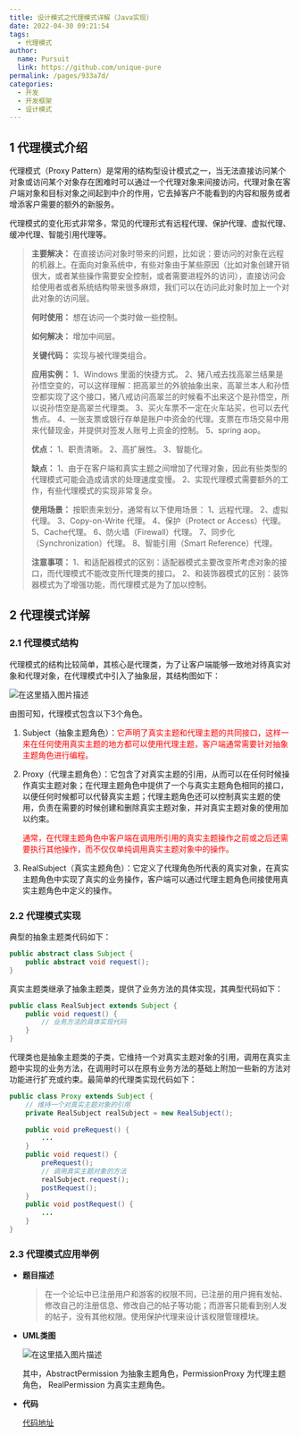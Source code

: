 ```yaml
---
title: 设计模式之代理模式详解（Java实现）
date: 2022-04-30 09:21:54
tags: 
  - 代理模式
author: 
  name: Pursuit
  link: https://github.com/unique-pure
permalink: /pages/933a7d/
categories: 
  - 开发
  - 开发框架
  - 设计模式
---
```

## 1 代理模式介绍

代理模式（Proxy Pattern）是常用的结构型设计模式之一，当无法直接访问某个对象或访问某个对象存在困难时可以通过一个代理对象来间接访问，代理对象在客户端对象和目标对象之间起到中介的作用，它去掉客户不能看到的内容和服务或者增添客户需要的额外的新服务。

代理模式的变化形式非常多，常见的代理形式有远程代理、保护代理、虚拟代理、缓冲代理、智能引用代理等。

> **主要解决：** 在直接访问对象时带来的问题，比如说：要访问的对象在远程的机器上。在面向对象系统中，有些对象由于某些原因（比如对象创建开销很大，或者某些操作需要安全控制，或者需要进程外的访问），直接访问会给使用者或者系统结构带来很多麻烦，我们可以在访问此对象时加上一个对此对象的访问层。
>
> **何时使用：** 想在访问一个类时做一些控制。
>
> **如何解决：** 增加中间层。
>
> **关键代码：** 实现与被代理类组合。
>
> **应用实例：** 1、Windows 里面的快捷方式。 2、猪八戒去找高翠兰结果是孙悟空变的，可以这样理解：把高翠兰的外貌抽象出来，高翠兰本人和孙悟空都实现了这个接口，猪八戒访问高翠兰的时候看不出来这个是孙悟空，所以说孙悟空是高翠兰代理类。 3、买火车票不一定在火车站买，也可以去代售点。 4、一张支票或银行存单是账户中资金的代理。支票在市场交易中用来代替现金，并提供对签发人账号上资金的控制。 5、spring aop。
>
> **优点：** 1、职责清晰。 2、高扩展性。 3、智能化。
>
> **缺点：** 1、由于在客户端和真实主题之间增加了代理对象，因此有些类型的代理模式可能会造成请求的处理速度变慢。 2、实现代理模式需要额外的工作，有些代理模式的实现非常复杂。
>
> **使用场景：** 按职责来划分，通常有以下使用场景： 1、远程代理。 2、虚拟代理。 3、Copy-on-Write 代理。 4、保护（Protect or Access）代理。 5、Cache代理。 6、防火墙（Firewall）代理。 7、同步化（Synchronization）代理。 8、智能引用（Smart Reference）代理。
>
> **注意事项：** 1、和适配器模式的区别：适配器模式主要改变所考虑对象的接口，而代理模式不能改变所代理类的接口。 2、和装饰器模式的区别：装饰器模式为了增强功能，而代理模式是为了加以控制。

## 2 代理模式详解

### 2.1 代理模式结构

代理模式的结构比较简单，其核心是代理类，为了让客户端能够一致地对待真实对象和代理对象，在代理模式中引入了抽象层，其结构图如下：

![在这里插入图片描述](https://raw.githubusercontent.com/unique-pure/NewPicGoLibrary/main/img/cb2b5074dd504542a344522df7adba59.png)


由图可知，代理模式包含以下3个角色。

1. Subject（抽象主题角色）：<font color="red">它声明了真实主题和代理主题的共同接口，这样一来在任何使用真实主题的地方都可以使用代理主题，客户端通常需要针对抽象主题角色进行编程。</font>

2. Proxy（代理主题角色）：它包含了对真实主题的引用，从而可以在任何时候操作真实主题对象；在代理主题角色中提供了一个与真实主题角色相同的接口，以便任何时候都可以代替真实主题；代理主题角色还可以控制真实主题的使用，负责在需要的时候创建和删除真实主题对象，并对真实主题对象的使用加以约束。

	<font color="red">通常，在代理主题角色中客户端在调用所引用的真实主题操作之前或之后还需要执行其他操作，而不仅仅单纯调用真实主题对象中的操作。</font>

3. RealSubject（真实主题角色）：它定义了代理角色所代表的真实对象，在真实主题角色中实现了真实的业务操作，客户端可以通过代理主题角色间接使用真实主题角色中定义的操作。

### 2.2 代理模式实现

典型的抽象主题类代码如下：

```java
public abstract class Subject {
    public abstract void request();
}
```

真实主题类继承了抽象主题类，提供了业务方法的具体实现，其典型代码如下：

```java
public class RealSubject extends Subject {
    public void request() {
        // 业务方法的具体实现代码
    }
}
```

代理类也是抽象主题类的子类，它维持一个对真实主题对象的引用，调用在真实主题中实现的业务方法，在调用时可以在原有业务方法的基础上附加一些新的方法对功能进行扩充或约束。最简单的代理类实现代码如下：

```java
public class Proxy extends Subject {
    // 维持一个对真实主题对象的引用
    private RealSubject realSubject = new RealSubject();
    
    public void preRequest() {
        ...
    }
    public void request() {
        preRequest();
        // 调用真实主题对象的方法
        realSubject.request();
        postRequest();
    }
    public void postRequest() {
        ...
    }
}
```

### 2.3 代理模式应用举例

* **题目描述**

	> 在一个论坛中已注册用户和游客的权限不同，已注册的用户拥有发帖、修改自己的注册信息、修改自己的帖子等功能；而游客只能看到别人发的帖子，没有其他权限。使用保护代理来设计该权限管理模块。

* **UML类图**

	![在这里插入图片描述](https://raw.githubusercontent.com/unique-pure/NewPicGoLibrary/main/img/4530bb5e6e1a4d3790919778469cc93e.png)


  其中，AbstractPermission 为抽象主题角色，PermissionProxy 为代理主题角色，
  RealPermission 为真实主题角色。  

* **代码**

	[代码地址](https://github.com/unique-pure/designpattern_code/tree/main/src/proxy_pattern)